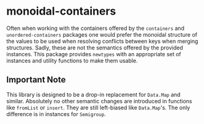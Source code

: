 # monoidal-containers

Often when working with the containers offered by the `containers` and 
`unordered-containers` packages one would prefer the monoidal structure 
of the values to be used when resolving conflicts between keys when merging 
structures. Sadly, these are not the semantics offered by the provided
instances. This package provides `newtypes` with an appropriate set of
instances and utility functions to make them usable.

## Important Note

This library is designed to be a drop-in replacement for `Data.Map` and similar. Absolutely no other semantic changes are introduced in functions like `fromList` or `insert`. They are still left-biased like `Data.Map`'s. The only difference is in instances for `Semigroup`.
